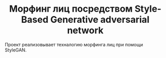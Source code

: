 # <center> Морфинг лиц посредством Style-Based Generative adversarial network

Проект реализовывает техналогию морфинга лиц при помощи StyleGAN.



